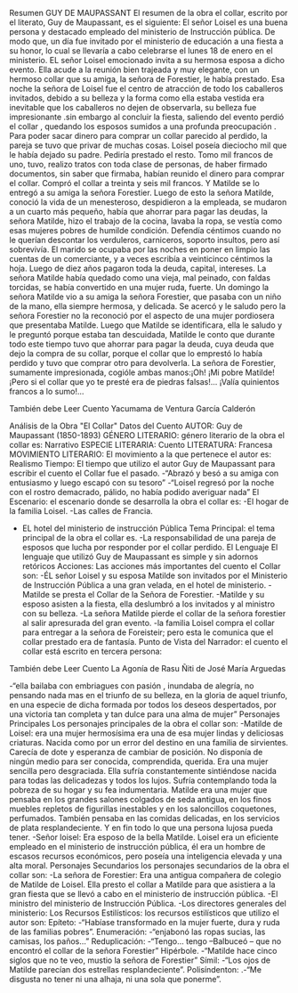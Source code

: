 Resumen
GUY DE MAUPASSANT
El resumen de la obra el collar, escrito por el literato, Guy de Maupassant, es el siguiente: El señor Loisel es una buena persona y destacado empleado del ministerio de Instrucción pública. De modo que, un día fue invitado por el ministerio de educación a una fiesta a su honor, lo cual se llevaría a cabo celebrarse el lunes 18 de enero en el ministerio.
EL señor Loisel emocionado invita a su hermosa esposa a dicho evento. Ella acude a la reunión bien trajeada y muy elegante, con un hermoso collar que su amiga, la señora de Forestier, le había prestado.
Esa noche la señora de Loisel fue el centro de atracción de todo los caballeros invitados, debido a su belleza y la forma como ella estaba vestida era inevitable que los caballeros no dejen de observarla, su belleza fue impresionante .sin embargo  al concluir la fiesta, saliendo del evento perdió el collar , quedando los esposos sumidos a una profunda preocupación .
Para poder sacar dinero para comprar un collar parecido al perdido, la pareja se tuvo que privar de muchas cosas. Loisel poseía dieciocho mil que le había dejado su padre. Pediría prestado el resto. Tomo mil francos de uno, tuvo,  realizo  tratos con toda clase de personas, de haber firmado documentos, sin saber que firmaba, habían reunido el dinero para comprar el collar.
Compró el collar a treinta y seis mil francos. Y Matilde se lo entregó a su amiga la señora Forestier. Luego de esto la señora Matilde, conoció la vida de un menesteroso, despidieron a la empleada, se mudaron a un cuarto más pequeño, había que ahorrar para pagar las deudas, la señora Matilde, hizo el trabajo de la cocina, lavaba la ropa, se vestía como esas mujeres pobres de humilde condición. Defendía céntimos cuando no le querían descontar los verduleros, carniceros, soporto insultos, pero así sobrevivía. El marido se ocupaba por las noches en poner en limpio las cuentas de un comerciante, y a veces escribía a veinticinco céntimos la hoja.
Luego de diez años pagaron toda la deuda, capital, intereses. La señora Matilde había quedado como una vieja, mal peinado, con faldas torcidas, se había convertido en una mujer ruda, fuerte.
Un domingo la señora Matilde vio a su amiga la señora Forestier, que pasaba con un niño de la mano, ella siempre hermosa, y delicada. Se acercó y le saludo pero la señora Forestier no la reconoció por el aspecto de una mujer pordiosera que presentaba Matilde. Luego que Matilde se identificara, ella le saludo y le preguntó porque estaba tan descuidada, Matilde le conto que durante todo este tiempo tuvo que ahorrar para pagar la deuda, cuya deuda que dejo la compra de su collar, porque el collar que lo emprestó lo había perdido y tuvo que comprar otro para devolverla. La señora de Forestier, sumamente impresionada, cogióle ambas manos:¡Oh! ¡Mi pobre Matilde! ¡Pero si el collar que yo te presté era de piedras falsas!... ¡Valía quinientos francos a lo sumo!...

También debe Leer  Cuento Yacumama de Ventura García Calderón

Análisis de la Obra "El Collar"
Datos del Cuento
AUTOR: Guy de Maupassant (1850-1893)
GÉNERO LITERARIO: género literario de la obra el collar es: Narrativo
ESPECIE LITERARIA: Cuento
LITERATURA: Francesa
MOVIMIENTO LITERARIO: El movimiento a la que pertenece el autor es: Realismo
Tiempo:
El tiempo que utilizo el autor Guy de Maupassant para escribir el cuento el Collar fue el pasado.
-“Abrazó y besó a su amiga con entusiasmo y luego escapó con su tesoro”
-“Loisel regresó por la noche con el rostro demacrado, pálido, no había podido averiguar nada”
El Escenario:
el escenario donde se desarrolla la obra el collar es:
-El hogar de la familia Loisel.
-Las calles de Francia.
- EL hotel del ministerio de  instrucción Pública
Tema Principal:
el tema principal de la obra el collar es.
-La responsabilidad de una pareja de esposos que lucha por responder por el collar perdido.
El Lenguaje
El lenguaje que utilizó Guy de Maupassant  es simple y sin adornos retóricos
Acciones:
Las acciones más importantes del cuento el Collar son:
-ÉL señor Loisel y su esposa Matilde son invitados por el Ministerio de Instrucción  Pública a una gran velada, en el hotel de ministerio.
-Matilde se presta el Collar de la Señora de Forestier.
-Matilde y su esposo asisten a la fiesta, ella deslumbró a los invitados y al ministro con su belleza.
-La señora Matilde pierde el collar de la señora forestier al salir apresurada del gran evento.
-la familia Loisel compra el collar para entregar a la señora de Foreisteir; pero esta le comunica que el collar prestado era de fantasía.
Punto de Vista del Narrador:
el cuento el collar está escrito en tercera persona:

También debe Leer  Cuento La Agonía de Rasu Ñiti de José María Arguedas

-“ella bailaba con embriagues con pasión , inundaba de alegría, no pensando nada mas en el triunfo de su belleza, en la gloria de aquel triunfo, en una especie de dicha formada por todos los deseos despertados, por una victoria tan completa y tan dulce para una alma de mujer”
Personajes Principales
Los personajes principales de la obra el collar son:
-Matilde de Loisel:
era una mujer hermosísima era una de esa mujer lindas y deliciosas criaturas. Nacida como por un error del destino en una familia de sirvientes. Carecía de dote y esperanza de cambiar de posición. No disponía de ningún medio para ser conocida, comprendida, querida. Era una mujer sencilla pero desgraciada. Ella sufría constantemente sintiéndose nacida para todas las delicadezas  y todos los lujos. Sufría contemplando toda la pobreza de su hogar y su fea indumentaria. Matilde era una mujer que pensaba en los grandes salones colgados de seda antigua, en los finos muebles repletos de figurillas inestables y en los saloncillos coquetones, perfumados. También pensaba en las comidas delicadas, en los servicios de plata resplandeciente. Y en fin todo lo que una persona lujosa pueda tener.
-Señor loisel:
Era esposo de la bella Matilde. Loisel era un eficiente empleado en el ministerio de instrucción pública, él era un hombre de escasos recursos económicos, pero poseía una inteligencia elevada y una alta moral.
Personajes Secundarios
los personajes secundarios de la obra el collar son:
-La señora de Forestier:
Era una antigua compañera de colegio de Matilde de Loisel. Ella presto el collar a Matilde para que asistiera a la gran fiesta que se llevó a cabo en el ministerio de instrucción pública.
-El ministro del ministerio de Instrucción Pública.
-Los directores generales del ministerio:
 Los Recursos Estilísticos:
los recursos estilísticos que utilizo el autor son:
Epíteto:
-“Habíase transformado en la mujer fuerte, dura y ruda de las familias pobres”.
Enumeración:
-“enjabonó las ropas sucias, las camisas, los paños…”
Reduplicación:
-“Tengo… tengo –Balbuceó – que no encontró el collar de la señora Forestier”
Hipérbole.
-“Matilde hace cinco siglos que no te veo, mustio la señora de Forestier”
Símil:
-“Los ojos de Matilde parecían dos estrellas resplandeciente”.
Polisíndenton:
.-“Me disgusta no tener ni una alhaja, ni una sola que ponerme”.

